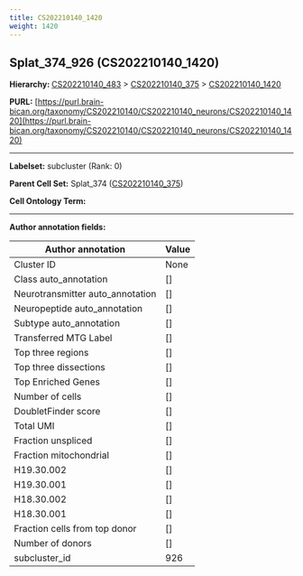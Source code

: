 ```yaml
---
title: CS202210140_1420
weight: 1420
---
```

## Splat_374_926 (CS202210140_1420)
<b>Hierarchy: </b>
[CS202210140_483](../CS202210140_483) >
[CS202210140_375](../CS202210140_375) >
[CS202210140_1420](../CS202210140_1420)

**PURL:** [https://purl.brain-bican.org/taxonomy/CS202210140/CS202210140_neurons/CS202210140_1420](https://purl.brain-bican.org/taxonomy/CS202210140/CS202210140_neurons/CS202210140_1420)

---


**Labelset:** subcluster (Rank: 0)

**Parent Cell Set:** Splat_374 ([CS202210140_375](../CS202210140_375))



**Cell Ontology Term:** 

[MARKER GENES.]: #


---

[TRANSFERRED ANNOTATIONS.]: #


[AUTHOR ANNOTATION FIELDS.]: #


**Author annotation fields:**

| Author annotation | Value |
|-------------------|-------|
|Cluster ID|None|
|Class auto_annotation|[]|
|Neurotransmitter auto_annotation|[]|
|Neuropeptide auto_annotation|[]|
|Subtype auto_annotation|[]|
|Transferred MTG Label|[]|
|Top three regions|[]|
|Top three dissections|[]|
|Top Enriched Genes|[]|
|Number of cells|[]|
|DoubletFinder score|[]|
|Total UMI|[]|
|Fraction unspliced|[]|
|Fraction mitochondrial|[]|
|H19.30.002|[]|
|H19.30.001|[]|
|H18.30.002|[]|
|H18.30.001|[]|
|Fraction cells from top donor|[]|
|Number of donors|[]|
|subcluster_id|926|
